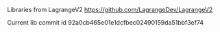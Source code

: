 Libraries from LagrangeV2 https://github.com/LagrangeDev/LagrangeV2

Current lib commit id 92a0cb465e01e1dcfbec02490159da51bbf3ef74